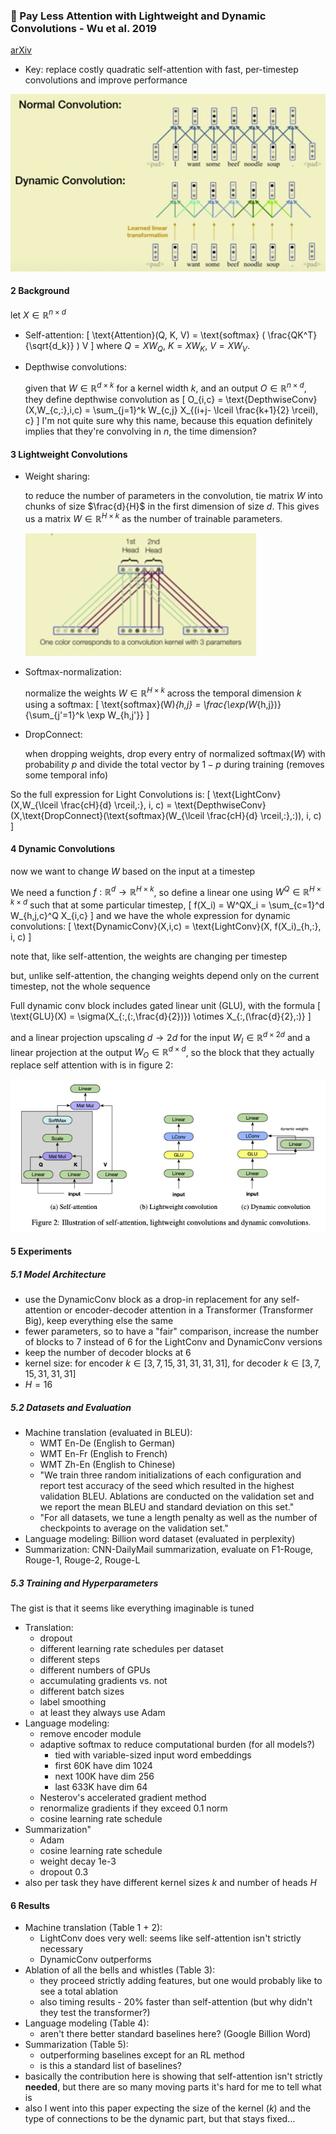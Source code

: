 ### :scroll: Pay Less Attention with Lightweight and Dynamic Convolutions - Wu et al. 2019
[arXiv](https://arxiv.org/abs/1901.10430)
- Key: replace costly quadratic self-attention with fast, per-timestep 
  convolutions and improve performance

![Dynamic vs. normal convolution](figs/dynamicconv.png)

#### 2 Background
let $X \in \mathbb{R}^{n \times d}$
- Self-attention:
  \[
  \text{Attention}(Q, K, V) = \text{softmax} ( \frac{QK^T}{\sqrt{d_k}} ) V
  \]
  where $Q = XW_Q, ~ K = XW_K, ~ V = XW_V$.
  
- Depthwise convolutions:
  
  given that $W \in \mathbb{R}^{d \times k}$ for a kernel width $k$, and an 
  output $O \in \mathbb{R}^{n \times d}$, they define depthwise convolution as
  \[
  O_{i,c} = \text{DepthwiseConv}(X,W_{c,:},i,c) = \sum_{j=1}^k W_{c,j} X_{(i+j- \lceil \frac{k+1}{2} \rceil), c}
  \]
  I'm not quite sure why this name, because this equation definitely implies 
  that they're convolving in $n$, the time dimension?

#### 3 Lightweight Convolutions
- Weight sharing:
  
  to reduce the number of parameters in the convolution, tie matrix $W$ into 
  chunks of size $\frac{d}{H}$ in the first dimension of size $d$. This 
  gives us a matrix $W \in \mathbb{R}^{H \times k}$ as the number of trainable
  parameters.
  
  ![LightConv weight-tying](figs/weight_tying.png)
- Softmax-normalization:
  
  normalize the weights $W \in \mathbb{R}^{H \times k}$ across the temporal 
  dimension $k$ using a softmax:
  \[
  \text{softmax}(W)_{h,j} = \frac{\exp(W_{h,j})}{\sum_{j'=1}^k \exp W_{h,j'}}
  \]
- DropConnect:
   
  when dropping weights, drop every entry of normalized $\text{softmax}(W)$ 
  with probability $p$ and divide the total vector by $1-p$ during training
  (removes some temporal info)

So the full expression for Light Convolutions is:
\[
\text{LightConv}(X,W_{\lceil \frac{cH}{d} \rceil,:}, i, c) = \text{DepthwiseConv}
(X,\text{DropConnect}(\text{softmax}(W_{\lceil \frac{cH}{d} \rceil,:},:)), i, c)
\]

#### 4 Dynamic Convolutions
now we want to change $W$ based on the input at a timestep

We need a function $f : \mathbb{R}^d \to \mathbb{R}^{H \times k}$, so define a
linear one using $W^Q \in \mathbb{R}^{H \times k \times d}$ such that at some
particular timestep, 
\[
f(X_i) = W^QX_i = \sum_{c=1}^d W_{h,j,c}^Q X_{i,c}
\]
and we have the whole expression for dynamic convolutions:
\[
\text{DynamicConv}(X,i,c) = \text{LightConv}(X, f(X_i)_{h,:}, i, c)
\]

note that, like self-attention, the weights are changing per timestep

but, unlike self-attention, the changing weights depend only on the current 
timestep, not the whole sequence

Full dynamic conv block includes gated linear unit (GLU), with the formula
\[
\text{GLU}(X) = \sigma(X_{:,(:,\frac{d}{2})}) \otimes X_{:,(\frac{d}{2},:)}
\]

and a linear projection upscaling $d \to 2d$ for the input $W_I \in \mathbb{R}^{d \times 2d}$
and a linear projection at the output $W_O \in \mathbb{R}^{d \times d}$, so
the block that they actually replace self attention with is in figure 2:

![DynamicConv module](figs/dynamicconv_module.png)

#### 5 Experiments

##### 5.1 Model Architecture
- use the DynamicConv block as a drop-in replacement for any self-attention or 
  encoder-decoder attention in a Transformer (Transformer Big), keep everything 
  else the same
- fewer parameters, so to have a "fair" comparison, increase the number of blocks
  to 7 instead of 6 for the LightConv and DynamicConv versions
- keep the number of decoder blocks at 6
- kernel size: for encoder $k \in [3,7,15,31,31,31,31]$, for decoder $k \in [3, 7, 15, 31, 31, 31]$
- $H=16$

##### 5.2 Datasets and Evaluation
- Machine translation (evaluated in BLEU): 
    - WMT En-De (English to German)
    - WMT En-Fr (English to French)
    - WMT Zh-En (English to Chinese)
    - "We train three random initializations of each configuration and report 
      test accuracy of the seed which resulted in the highest validation BLEU.
      Ablations are conducted on the validation set and we report the mean BLEU
      and standard deviation on this set."
    - "For all datasets, we tune a length penalty as well as the number of 
      checkpoints to average on the validation set."
- Language modeling: Billion word dataset (evaluated in perplexity)
- Summarization: CNN-DailyMail summarization, evaluate on F1-Rouge, Rouge-1, 
  Rouge-2, Rouge-L

##### 5.3 Training and Hyperparameters
The gist is that it seems like everything imaginable is tuned
- Translation:
    - dropout
    - different learning rate schedules per dataset
    - different steps 
    - different numbers of GPUs
    - accumulating gradients vs. not
    - different batch sizes
    - label smoothing
    - at least they always use Adam
- Language modeling:
    - remove encoder module
    - adaptive softmax to reduce computational burden (for all models?)
        - tied with variable-sized input word embeddings
        - first 60K have dim 1024
        - next 100K have dim 256
        - last 633K have dim 64
    - Nesterov's accelerated gradient method
    - renormalize gradients if they exceed 0.1 norm
    - cosine learning rate schedule
- Summarization"
    - Adam
    - cosine learning rate schedule
    - weight decay 1e-3
    - dropout 0.3
- also per task they have different kernel sizes $k$ and number of heads $H$

#### 6 Results
- Machine translation (Table 1 + 2):
    - LightConv does very well: seems like self-attention isn't strictly necessary
    - DynamicConv outperforms
- Ablation of all the bells and whistles (Table 3):
    - they proceed strictly adding features, but one would probably like to see
      a total ablation
    - also timing results - 20% faster than self-attention (but why didn't they
      test the transformer?)
- Language modeling (Table 4):
    - aren't there better standard baselines here? (Google Billion Word)
- Summarization (Table 5):
    - outperforming baselines except for an RL method
    - is this a standard list of baselines?
- basically the contribution here is showing that self-attention isn't strictly
  **needed**, but there are so many moving parts it's hard for me to tell what 
  is
- also I went into this paper expecting the size of the kernel ($k$) and the 
  type of connections to be the dynamic part, but that stays fixed...
